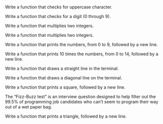 Write a function that checks for uppercase character.

Write a function that checks for a digit (0 through 9).

Write a function that multiplies two integers.

Write a function that multiplies two integers.

Write a function that prints the numbers, from 0 to 9, followed by a new line.

Write a function that prints 10 times the numbers, from 0 to 14, followed by a new line.

Write a function that draws a straight line in the terminal.

Write a function that draws a diagonal line on the terminal.

Write a function that prints a square, followed by a new line.

The “Fizz-Buzz test” is an interview question designed to help filter out the 99.5% of programming job candidates who can’t seem to program their way out of a wet paper bag.

Write a function that prints a triangle, followed by a new line.


